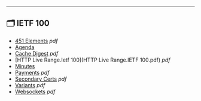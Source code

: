 

---

## 🗂️ IETF 100

- [451 Elements](451-elements.pdf) _pdf_
- [Agenda](agenda.md) 
- [Cache Digest](cache-digest.pdf) _pdf_
- [HTTP Live Range.Ietf 100](HTTP Live Range.IETF 100.pdf) _pdf_
- [Minutes](minutes.md) 
- [Payments](payments.pdf) _pdf_
- [Secondary Certs](secondary-certs.pdf) _pdf_
- [Variants](variants.pdf) _pdf_
- [Websockets](websockets.pdf) _pdf_